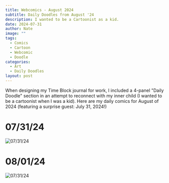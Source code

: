 ```yaml
---
title: Webcomics - August 2024
subtitle: Daily Doodles from August '24
description: I wanted to be a Cartoonist as a kid.
date: 2024-07-31
author: Nate
image: ""
tags:
  - Comics
  - Cartoon
  - Webcomic
  - Doodle
categories:
  - Art
  - Daily Doodles
layout: post
---
```

When designing my Time Block journal for work, I included a 4-panel "Daily Doodle" section in an attempt to reconnect with my inner child (I wanted to be a cartoonist when I was a kid).  Here are my daily comics for August of 2024 (featuring a surprise guest: July 31, 2024!)

# 07/31/24
![07/31/24](/post/webcomics/August24/07_31_24.jpg)

# 08/01/24
![07/31/24](/post/webcomics/August24/08_01_24.jpg)